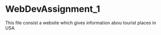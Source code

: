 # WebDevAssignment_1
 
This file consist a website which gives information abou tourist places in USA